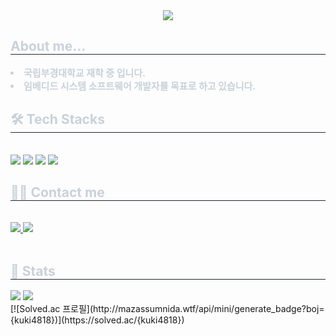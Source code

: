 <div align= "center">
    <img src="https://capsule-render.vercel.app/api?type=rect&color=0:34ad7e,100:875003&height=120&text=Danny%20Ceasr&animation=&fontColor=ffffff&fontSize=50" />
    </div>
    <div style="text-align: left;"> 
    <h2 style="border-bottom: 1px solid #21262d; color: #c9d1d9;"> About me... </h2>  
    <div style="font-weight: 700; font-size: 15px; text-align: left; color: #c9d1d9;"> <li> 국립부경대학교 재학 중 입니다.</li><li> 임베디드 시스템 소프트웨어 개발자를 목표로 하고 있습니다. </div> 
    </div>
    <div style="text-align: left;">
    <h2 style="border-bottom: 1px solid #21262d; color: #c9d1d9;"> 🛠️ Tech Stacks </h2> <br> 
    <div style="margin: ; text-align: left;" "text-align: left;"> <img src="https://img.shields.io/badge/C-A8B9CC?style=for-the-badge&logo=C&logoColor=white">
          <img src="https://img.shields.io/badge/C++-00599C?style=for-the-badge&logo=C%2B%2B&logoColor=white">
          <img src="https://img.shields.io/badge/Linux-FCC624?style=for-the-badge&logo=Linux&logoColor=white">
          <img src="https://img.shields.io/badge/Python-3776AB?style=for-the-badge&logo=Python&logoColor=white">
          </div>
    </div>
    <div style="text-align: left;">
    <h2 style="border-bottom: 1px solid #21262d; color: #c9d1d9;"> 🧑‍💻 Contact me </h2> <br> 
    <div style="text-align: left;"> <a href=https://dannycaez.tistory.com/> <img src="https://img.shields.io/badge/Tistory-000000?style=for-the-badge&logo=Tistory&logoColor=white&link=https://dannycaez.tistory.com/"> </a>
         <a href=mailto:donggunmaru@gmail.com> <img src="https://img.shields.io/badge/Gmail-EA4335?style=for-the-badge&logo=Gmail&logoColor=white&link=mailto:donggunmaru@gmail.com"> </a>
          </div>  <br> 
    <div style="text-align: left;">  </div> 
    </div>
    <div style="text-align: left;"> 
    <h2 style="border-bottom: 1px solid #21262d; color: #c9d1d9;"> 🏅 Stats </h2> <div style="text-align: left;"> <img src="https://github-readme-stats.vercel.app/api?username=Danny-Caesar&bg_color=180,00000000,714404&title_color=ffffff&text_color=ffffff"
         /> <img src="https://github-readme-stats.vercel.app/api/top-langs/?username=Danny-Caesar&layout=compact&bg_color=180,00000000,714404&title_color=ffffff&text_color=ffffff"
           /> </div> 
      [![Solved.ac
프로필](http://mazassumnida.wtf/api/mini/generate_badge?boj={kuki4818})](https://solved.ac/{kuki4818})
    </div>
    
